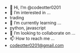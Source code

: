 - 👋 Hi, I’m @codeotter0201
- 👀 I’m interested in ...
- trading
- 🌱 I’m currently learning ...
- python, javascript
- 💞️ I’m looking to collaborate on ...
- 📫 How to reach me ...
- codeotter0201@gmail.com

<!---
codeotter0201/codeotter0201 is a ✨ special ✨ repository because its `README.md` (this file) appears on your GitHub profile.
You can click the Preview link to take a look at your changes.
--->
